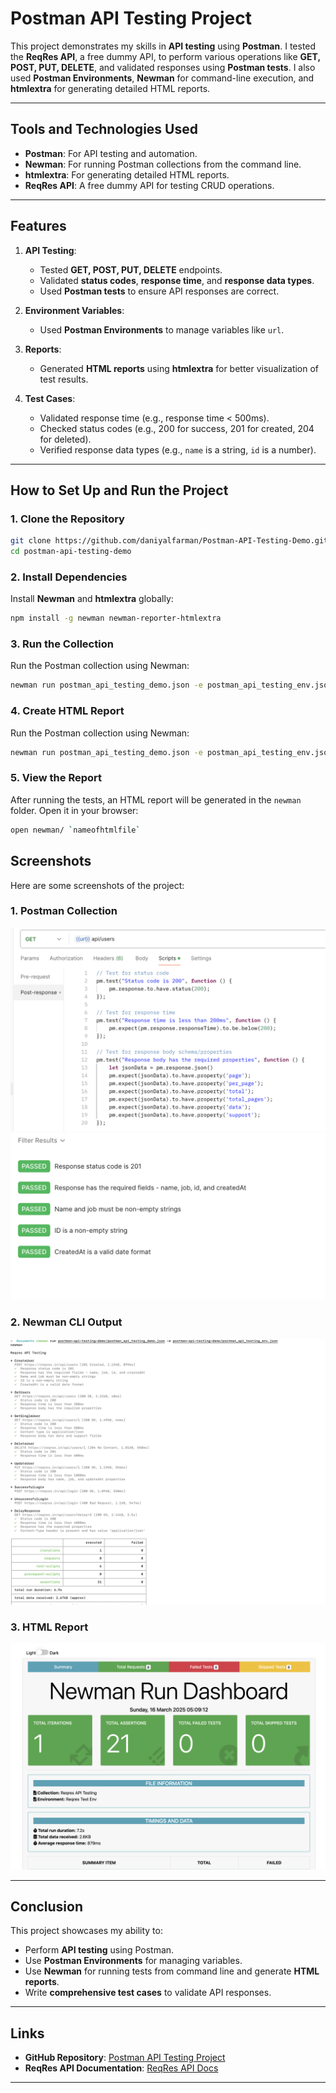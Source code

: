 # Postman API Testing Project

This project demonstrates my skills in **API testing** using **Postman**. I tested the **ReqRes API**, a free dummy API, to perform various operations like **GET, POST, PUT, DELETE**, and validated responses using **Postman tests**. I also used **Postman Environments**, **Newman** for command-line execution, and **htmlextra** for generating detailed HTML reports.

---

## **Tools and Technologies Used**
- **Postman**: For API testing and automation.
- **Newman**: For running Postman collections from the command line.
- **htmlextra**: For generating detailed HTML reports.
- **ReqRes API**: A free dummy API for testing CRUD operations.

---

## **Features**
1. **API Testing**:
   - Tested **GET, POST, PUT, DELETE** endpoints.
   - Validated **status codes**, **response time**, and **response data types**.
   - Used **Postman tests** to ensure API responses are correct.

2. **Environment Variables**:
   - Used **Postman Environments** to manage variables like `url`.

3. **Reports**:
   - Generated **HTML reports** using **htmlextra** for better visualization of test results.

4. **Test Cases**:
   - Validated response time (e.g., response time < 500ms).
   - Checked status codes (e.g., 200 for success, 201 for created, 204 for deleted).
   - Verified response data types (e.g., `name` is a string, `id` is a number).

---

## **How to Set Up and Run the Project**

### **1. Clone the Repository**
```bash
git clone https://github.com/daniyalfarman/Postman-API-Testing-Demo.git
cd postman-api-testing-demo
```

### **2. Install Dependencies**
Install **Newman** and **htmlextra** globally:
```bash
npm install -g newman newman-reporter-htmlextra
```

### **3. Run the Collection**
Run the Postman collection using Newman:
```bash
newman run postman_api_testing_demo.json -e postman_api_testing_env.json
```
### **4. Create HTML Report**
Run the Postman collection using Newman:
```bash
newman run postman_api_testing_demo.json -e postman_api_testing_env.json -r htmlextra
```

### **5. View the Report**
After running the tests, an HTML report will be generated in the `newman` folder. Open it in your browser:
```bash
open newman/ `nameofhtmlfile`
```

## **Screenshots**
Here are some screenshots of the project:

### **1. Postman Collection**
![Picture](postman_tests.png)
![Picture](postman_passed_tests.png)

### **2. Newman CLI Output**
![Picture](newman.png)

### **3. HTML Report**
![Picture](htmlextra.png)

---

## **Conclusion**
This project showcases my ability to:
- Perform **API testing** using Postman.
- Use **Postman Environments** for managing variables.
- Use **Newman** for running tests from command line and generate **HTML reports**.
- Write **comprehensive test cases** to validate API responses.

---

## **Links**
- **GitHub Repository**: [Postman API Testing Project](https://github.com/daniyalfarman/Postman-API-Testing-Demo)
- **ReqRes API Documentation**: [ReqRes API Docs](https://reqres.in/)

---